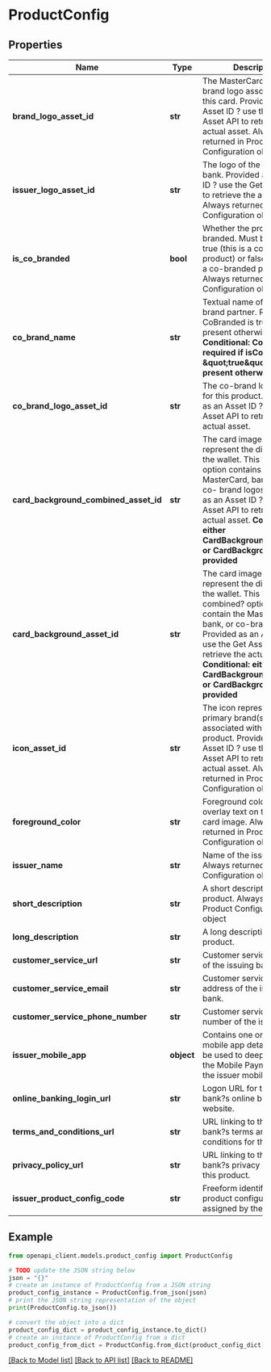 # ProductConfig


## Properties

Name | Type | Description | Notes
------------ | ------------- | ------------- | -------------
**brand_logo_asset_id** | **str** | The MasterCard or Maestro brand logo associated with this card. Provided as an Asset ID ? use the Get Asset API to retrieve the actual asset. Always returned in Product Configuration object  | 
**issuer_logo_asset_id** | **str** | The logo of the issuing bank. Provided as an Asset ID ? use the Get Asset API to retrieve the actual asset. Always returned in Product Configuration object  | [optional] 
**is_co_branded** | **bool** | Whether the product is co-branded. Must be either true (this is a co-branded product) or false (this is not a co-branded product). Always returned in Product Configuration object  | [optional] 
**co_brand_name** | **str** | Textual name of the co-brand partner. Required if CoBranded is true, not present otherwise. **Conditional: Conditionally required if isCoBranded &#x3D; \&quot;true\&quot;. Not present otherwise**  | [optional] 
**co_brand_logo_asset_id** | **str** | The co-brand logo (if any) for this product. Provided as an Asset ID ? use the Get Asset API to retrieve the actual asset.  | [optional] 
**card_background_combined_asset_id** | **str** | The card image used to represent the digital card in the wallet. This ?combined? option contains the MasterCard, bank and any co- brand logos.  Provided as an Asset ID ? use the Get Asset API to retrieve the actual asset. **Conditional: either CardBackgroundCombined or CardBackground will be provided**  | [optional] 
**card_background_asset_id** | **str** | The card image used to represent the digital card in the wallet. This ?non-combined? option does not contain the MasterCard, bank, or co-brand logos. Provided as an Asset ID ? use the Get Asset API to retrieve the actual asset. **Conditional: either CardBackgroundCombined or CardBackground will be provided**  | [optional] 
**icon_asset_id** | **str** | The icon representing the primary brand(s) associated with this product. Provided as an Asset ID ? use the Get Asset API to retrieve the actual asset. Always returned in Product Configuration object  | [optional] 
**foreground_color** | **str** | Foreground color, used to overlay text on top of the card image. Always returned in Product Configuration object  | 
**issuer_name** | **str** | Name of the issuing bank. Always returned in Product Configuration object  | 
**short_description** | **str** | A short description for this product. Always returned in Product Configuration object  | 
**long_description** | **str** | A long description for this product.  | [optional] 
**customer_service_url** | **str** | Customer service website of the issuing bank.  | [optional] 
**customer_service_email** | **str** | Customer service email address of the issuing bank.  | [optional] 
**customer_service_phone_number** | **str** | Customer service phone number of the issuing bank.  | [optional] 
**issuer_mobile_app** | **object** | Contains one or more mobile app details that may be used to deep link from the Mobile Payment App to the issuer mobile app.  | [optional] 
**online_banking_login_url** | **str** | Logon URL for the issuing bank?s online banking website.  | [optional] 
**terms_and_conditions_url** | **str** | URL linking to the issuing bank?s terms and conditions for this product.  | [optional] 
**privacy_policy_url** | **str** | URL linking to the issuing bank?s privacy policy for this product.  | [optional] 
**issuer_product_config_code** | **str** | Freeform identifier for this product configuration as assigned by the issuer.  | [optional] 

## Example

```python
from openapi_client.models.product_config import ProductConfig

# TODO update the JSON string below
json = "{}"
# create an instance of ProductConfig from a JSON string
product_config_instance = ProductConfig.from_json(json)
# print the JSON string representation of the object
print(ProductConfig.to_json())

# convert the object into a dict
product_config_dict = product_config_instance.to_dict()
# create an instance of ProductConfig from a dict
product_config_from_dict = ProductConfig.from_dict(product_config_dict)
```
[[Back to Model list]](../README.md#documentation-for-models) [[Back to API list]](../README.md#documentation-for-api-endpoints) [[Back to README]](../README.md)


